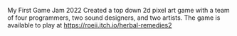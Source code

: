 My First Game Jam 2022
Created a top down 2d pixel art game with a team of four programmers, two sound designers, and two artists.
The game is available to play at https://roeii.itch.io/herbal-remedies2
